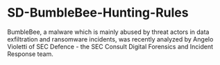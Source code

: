 # SD-BumbleBee-Hunting-Rules
BumbleBee, a malware which is mainly abused by threat actors in data exfiltration and ransomware incidents, was recently analyzed by Angelo Violetti of SEC Defence - the SEC Consult Digital Forensics and Incident Response team. 
